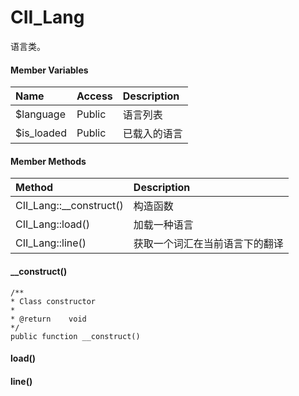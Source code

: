 # CII\_Lang

语言类。

#### Member Variables

| Name | Access | Description |
| :--- | :--- | :--- |
| $language | Public | 语言列表 |
| $is\_loaded | Public | 已载入的语言 |

#### Member Methods

| Method | Description |
| :--- | :--- |
| CII\_Lang::\_\_construct\(\) | 构造函数 |
| CII\_Lang::load\(\) | 加载一种语言 |
| CII\_Lang::line\(\) | 获取一个词汇在当前语言下的翻译 |

#### \_\_construct\(\)

```
/**
* Class constructor
*
* @return    void
*/
public function __construct()
```

#### load\(\)



#### line\(\)



